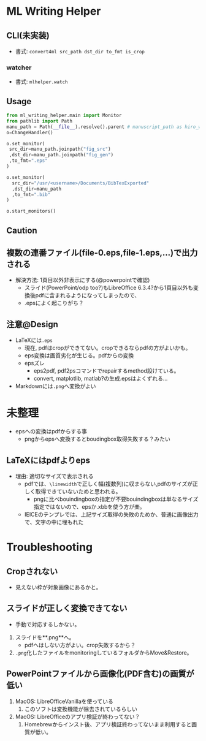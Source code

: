 # ML Writing Helper

## CLI(未実装)
- 書式: `convert4ml src_path dst_dir to_fmt is_crop`

### watcher
- 書式: `mlhelper.watch`

## Usage

```python
from ml_writing_helper.main import Monitor
from pathlib import Path
manu_path = Path(__file__).resolve().parent # manuscript_path as hiro_watcher
o=ChangeHandler()

o.set_monitor(
 src_dir=manu_path.joinpath("fig_src")
 ,dst_dir=manu_path.joinpath("fig_gen")
 ,to_fmt=".eps"
)

o.set_monitor(
  src_dir="/usr/<username>/Documents/BibTexExported"
  ,dst_dir=manu_path
  ,to_fmt=".bib"
)

o.start_monitors()
```

## Caution

## 複数の連番ファイル(file-0.eps,file-1.eps,...)で出力される
- 解決方法: 1頁目以外非表示にする(@powerpointで確認)
  - スライド(PowerPoint/odp too?)もLibreOffice 6.3.4?から1頁目以外も変換後pdfに含まれるようになってしまったので、
  - .epsによく起こりがち？

## 注意@Design

- LaTeXには`.eps`
  - 現在, pdfはcropができてない。cropできるならpdfの方がよいかも。
  - eps変換は画質劣化が生じる。pdfからの変換
  - epsズレ
    - eps2pdf, pdf2psコマンドでrepairするmethod設けている。
    - convert, matplotlib, matlab?の生成.epsはよくずれる...
- Markdownには`.png`へ変換がよい


# 未整理

- epsへの変換はpdfからする事
  - pngからepsへ変換するとboudingbox取得失敗する？みたい

## LaTeXにはpdfよりeps
- 理由: 適切なサイズで表示される
  - pdfでは、`\linewidth`で正しく幅(複数列)に収まらない,pdfのサイズが正しく取得できていないためと思われる。
    - pngに比べbouindingboxの指定が不要bouindingboxは単なるサイズ指定ではないので、epsか.xbbを使う方が楽。
  - IEICEのテンプレでは、上記サイズ取得の失敗のためか、普通に画像出力で、文字の中に埋もれた

# Troubleshooting

## **Cropされない**
- 見えない枠が対象画像にあるかと。

## スライドが正しく変換できてない
- 手動で対応するしかない。
1. スライドを**.png**へ。
   - pdfへはしない方がよい。crop失敗するから？
2. `.png`化したファイルをmonitoringしているフォルダからMove&Restore。

## PowerPointファイルから画像化(PDF含む)の画質が低い
1. MacOS: LibreOfficeVanillaを使っている
   1. このソフトは変換機能が除去されているらしい
2. MacOS: LibreOfficeのアプリ検証が終わってない？
   1. Homebrewからインスト後、アプリ検証終わってないまま利用すると画質が低い。